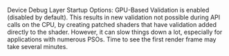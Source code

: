 Device Debug Layer Startup Options: GPU-Based Validation is enabled (disabled by default). This results in new validation not possible during API calls on the CPU, by creating patched shaders that have validation added directly to the shader. However, it can slow things down a lot, especially for applications with numerous PSOs. Time to see the first render frame may take several minutes.

